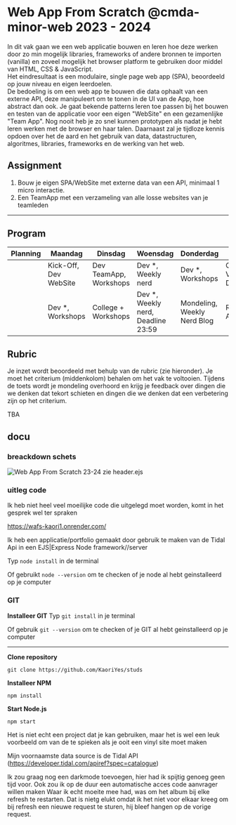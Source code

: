 # Web App From Scratch @cmda-minor-web 2023 - 2024

In dit vak gaan we een web applicatie bouwen en leren hoe deze werken door zo min mogelijk libraries, frameworks of
andere bronnen te importen (vanilla) en zoveel mogelijk het browser platform te gebruiken door middel van HTML, CSS &
JavaScript.    
Het eindresultaat is een modulaire, single page web app (SPA), beoordeeld op jouw niveau en eigen leerdoelen.    
De bedoeling is om een web app te bouwen die data ophaalt van een externe API, deze manipuleert om te tonen in de UI van
de App, hoe abstract dan ook.
Je gaat bekende patterns leren toe passen bij het bouwen en testen van de applicatie voor een eigen "WebSite" en een
gezamenlijke "Team App".
Nog nooit heb je zo snel kunnen prototypen als nadat je hebt leren werken met de browser en haar talen.
Daarnaast zal je tijdloze kennis opdoen over het de aard en het gebruik van data, datastructuren, algoritmes, libraries,
frameworks en de werking van het web.

## Assignment
1. Bouw je eigen SPA/WebSite met externe data van een API, minimaal 1 micro interactie.
2. Een TeamApp met een verzameling van alle losse websites van je teamleden

---

## Program

| Planning | Maandag               | Dinsdag                | Woensdag                           | Donderdag                   | Vrijdag                                   |
|----------|-----------------------|------------------------|------------------------------------|-----------------------------|-------------------------------------------|
|          | Kick-Off, Dev WebSite | Dev TeamApp, Workshops | Dev *, Weekly nerd                 | Dev *, Workshops            | Code review, Voortgangsgesprekken, Dev *  |
|          | Dev *, Workshops      | College + Workshops    | Dev *, Weekly nerd, Deadline 23:59 | Mondeling, Weekly Nerd Blog | Reparatiegesprekken, Afsluiting, 🍻 Fest? |

## Rubric

Je inzet wordt beoordeeld met behulp van de rubric (zie hieronder). Je moet het criterium (middenkolom) behalen om het
vak te voltooien.
Tijdens de toets wordt je mondeling overhoord en krijg je feedback over dingen die we denken dat tekort schieten en dingen die
we denken dat een verbetering zijn op het criterium.

TBA

[//]: # ()
[//]: # (| Deficiency | Criterion                                                                                                                                                                              | Improvement |)

[//]: # (|:-----------|:---------------------------------------------------------------------------------------------------------------------------------------------------------------------------------------|:------------|)

[//]: # (|            | *User Interface* - you design, build and test the user interface by applying interface design principles                                                                               |             |)

[//]: # (|            | *Code structure* - you write modular, consistent and efficient HTML, CSS and JavaScript code by applying structure and best practices. You manage state for the application and the UI |             |)

[//]: # (|            | *Data management* - you understand how you can work with an external API using asynchronous code. You can retrieve data, manipulate and dynamically convert it to structured html      |             |)

[//]: # (|            | *Project* - your app is working and published on GitHub Pages. Your project is thoroughly documented in the `README.md` file in your repository.                                       |             |)

## docu
### breackdown schets
![Web App From Scratch 23-24](https://github.com/KaoriYes/web-app-from-scratch-2324/assets/118189343/b740cb62-0f27-4e3b-af57-43d856b24310)
zie header.ejs 


### uitleg code
Ik heb niet heel veel moeilijke code die uitgelegd moet worden, komt in het gesprek wel ter spraken
<!-- Add a link to your live demo in Github Pages 🌐-->
https://wafs-kaori1.onrender.com/

<!-- ☝️ replace this description with a description of your own work -->
Ik heb een applicatie/portfolio gemaakt door gebruik te maken van de Tidal Api in een EJS|Express Node framework//server

<!-- replace the code in the /public folder with your own, so you can showcase your work with GitHub Pages 🌍 -->



<!-- Maybe a table of contents here? 📚 -->

<!-- How about a section that describes how to install this project? 🤓 -->
Typ `node install` in de terminal

Of gebruikt `node --version` om te checken of je node al hebt geinstalleerd op je computer

### GIT
**Installeer GIT**
Typ `git install` in je terminal

Of gebruik `git --version` om te checken of je GIT al hebt geinstalleerd op je computer

***


**Clone repository**

`git clone https://github.com/KaoriYes/studs`

**Installeer NPM**

`npm install`

**Start Node.js**

`npm start`


<!-- ...but how does one use this project? What are its features 🤔 -->

Het is niet echt een project dat je kan gebruiken, maar het is wel een leuk voorbeeld om van de te spieken als je ooit een vinyl site moet maken

<!-- What external data source is featured in your project and what are its properties 🌠 -->
Mijn voornaamste data source is de Tidal API 
(https://developer.tidal.com/apiref?spec=catalogue)

<!-- Maybe a checklist of done stuff and stuff still on your wishlist? ✅ -->
Ik zou graag nog een darkmode toevoegen, hier had ik spijtig genoeg geen tijd voor. Ook zou ik op de duur een automatische acces code aanvrager willen maken
Waar ik echt moeite mee had, was om het album bij elke refresh te restarten. Dat is nietg elukt omdat ik het niet voor elkaar kreeg om bij refresh een nieuwe request te sturen, hij bleef hangen op de vorige request.
<!-- How about a license here? 📜 (or is it a licence?) 🤷 -->
